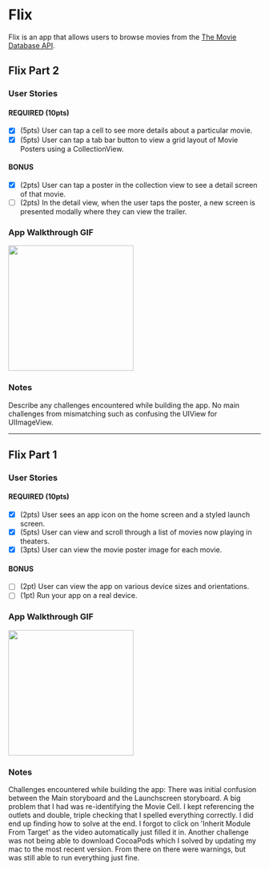 # Flix

Flix is an app that allows users to browse movies from the [The Movie Database API](http://docs.themoviedb.apiary.io/#).

## Flix Part 2

### User Stories

#### REQUIRED (10pts)
- [X] (5pts) User can tap a cell to see more details about a particular movie.
- [X] (5pts) User can tap a tab bar button to view a grid layout of Movie Posters using a CollectionView.

#### BONUS
- [X] (2pts) User can tap a poster in the collection view to see a detail screen of that movie.
- [ ] (2pts) In the detail view, when the user taps the poster, a new screen is presented modally where they can view the trailer.

### App Walkthrough GIF
<img src="http://g.recordit.co/iE99PkO6Vu.gif" width=250><br>

### Notes
Describe any challenges encountered while building the app.
No main challenges from mismatching such as confusing the UIView for UIImageView.

---

## Flix Part 1

### User Stories

#### REQUIRED (10pts)
- [X] (2pts) User sees an app icon on the home screen and a styled launch screen.
- [X] (5pts) User can view and scroll through a list of movies now playing in theaters.
- [X] (3pts) User can view the movie poster image for each movie.

#### BONUS
- [ ] (2pt) User can view the app on various device sizes and orientations.
- [ ] (1pt) Run your app on a real device.

### App Walkthrough GIF

<img src="http://g.recordit.co/XcBvvfvveh.gif" width=250><br>

### Notes
Challenges encountered while building the app:
There was initial confusion between the Main storyboard and the Launchscreen storyboard.
A big problem that I had was re-identifying the Movie Cell. I kept referencing the outlets and double, triple checking that I spelled everything correctly.
I did end up finding how to solve at the end. I forgot to click on 'Inherit Module From Target' as the video automatically just filled it in.
Another challenge was not being able to download CocoaPods which I solved by updating my mac to the most recent version.
From there on there were warnings, but was still able to run everything just fine.
